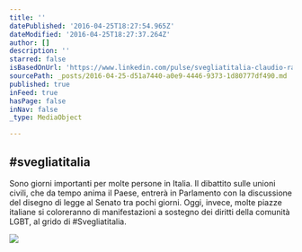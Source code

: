 ```yaml
---
title: ''
datePublished: '2016-04-25T18:27:54.965Z'
dateModified: '2016-04-25T18:27:37.264Z'
author: []
description: ''
starred: false
isBasedOnUrl: 'https://www.linkedin.com/pulse/svegliatitalia-claudio-raimondi?trk=mp-author-card'
sourcePath: _posts/2016-04-25-d51a7440-a0e9-4446-9373-1d80777df490.md
published: true
inFeed: true
hasPage: false
inNav: false
_type: MediaObject

---
```

<article style=""><h1>#svegliatitalia</h1><p>Sono giorni importanti per molte persone in Italia. Il dibattito sulle unioni civili, che da tempo anima il Paese, entrerà in Parlamento con la discussione del disegno di legge al Senato tra pochi giorni. Oggi, invece, molte piazze italiane si coloreranno di manifestazioni a sostegno dei diritti della comunità LGBT, al grido di #Svegliatitalia.</p><img src="https://media.licdn.com/mpr/mpr/AAEAAQAAAAAAAAVcAAAAJGJkYWI0MTAwLTk1ZWEtNGFjNi04MjI4LTliMTExNTI0M2YzYQ.png" /></article>